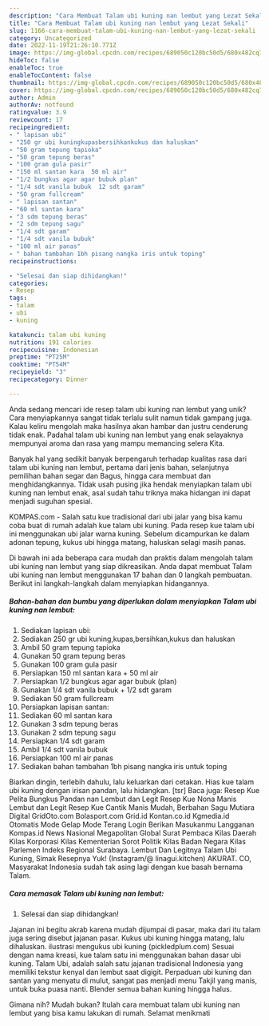 ```yaml
---
description: "Cara Membuat Talam ubi kuning nan lembut yang Lezat Sekali"
title: "Cara Membuat Talam ubi kuning nan lembut yang Lezat Sekali"
slug: 1166-cara-membuat-talam-ubi-kuning-nan-lembut-yang-lezat-sekali
category: Uncategorized
date: 2022-11-19T21:26:10.771Z
image: https://img-global.cpcdn.com/recipes/689050c120bc50d5/680x482cq70/talam-ubi-kuning-nan-lembut-foto-resep-utama.jpg
hideToc: false
enableToc: true
enableTocContent: false
thumbnail: https://img-global.cpcdn.com/recipes/689050c120bc50d5/680x482cq70/talam-ubi-kuning-nan-lembut-foto-resep-utama.jpg
cover: https://img-global.cpcdn.com/recipes/689050c120bc50d5/680x482cq70/talam-ubi-kuning-nan-lembut-foto-resep-utama.jpg
author: Admin
authorAv: notfound
ratingvalue: 3.9
reviewcount: 17
recipeingredient:
- " lapisan ubi"
- "250 gr ubi kuningkupasbersihkankukus dan haluskan"
- "50 gram tepung tapioka"
- "50 gram tepung beras"
- "100 gram gula pasir"
- "150 ml santan kara  50 ml air"
- "1/2 bungkus agar agar bubuk plan"
- "1/4 sdt vanila bubuk  12 sdt garam"
- "50 gram fullcream"
- " lapisan santan"
- "60 ml santan kara"
- "3 sdm tepung beras"
- "2 sdm tepung sagu"
- "1/4 sdt garam"
- "1/4 sdt vanila bubuk"
- "100 ml air panas"
- " bahan tambahan 1bh pisang nangka iris untuk toping"
recipeinstructions:

- "Selesai dan siap dihidangkan!"
categories:
- Resep
tags:
- talam
- ubi
- kuning

katakunci: talam ubi kuning 
nutrition: 191 calories
recipecuisine: Indonesian
preptime: "PT25M"
cooktime: "PT54M"
recipeyield: "3"
recipecategory: Dinner

---
```





Anda sedang mencari ide resep talam ubi kuning nan lembut yang unik? Cara menyiapkannya sangat tidak terlalu sulit namun tidak gampang juga. Kalau keliru mengolah maka hasilnya akan hambar dan justru cenderung tidak enak. Padahal talam ubi kuning nan lembut yang enak selayaknya mempunyai aroma dan rasa yang mampu memancing selera Kita.





Banyak hal yang sedikit banyak berpengaruh terhadap kualitas rasa dari talam ubi kuning nan lembut, pertama dari jenis bahan, selanjutnya pemilihan bahan segar dan Bagus, hingga cara membuat dan menghidangkannya. Tidak usah pusing jika hendak menyiapkan talam ubi kuning nan lembut enak,      asal sudah tahu triknya maka hidangan ini dapat menjadi suguhan spesial.














KOMPAS.com - Salah satu kue tradisional dari ubi jalar yang bisa kamu coba buat di rumah adalah kue talam ubi kuning. Pada resep kue talam ubi ini menggunakan ubi jalar warna kuning. Sebelum dicampurkan ke dalam adonan tepung, kukus ubi hingga matang, haluskan selagi masih panas.






Di bawah ini ada beberapa cara mudah dan praktis dalam mengolah talam ubi kuning nan lembut yang siap dikreasikan. Anda dapat membuat Talam ubi kuning nan lembut menggunakan 17 bahan dan 0 langkah pembuatan. Berikut ini langkah-langkah dalam menyiapkan hidangannya.

<!--inarticleads1-->

##### Bahan-bahan dan bumbu yang diperlukan dalam menyiapkan Talam ubi kuning nan lembut:

1. Sediakan  lapisan ubi:
1. Sediakan 250 gr ubi kuning,kupas,bersihkan,kukus dan haluskan
1. Ambil 50 gram tepung tapioka
1. Gunakan 50 gram tepung beras
1. Gunakan 100 gram gula pasir
1. Persiapkan 150 ml santan kara + 50 ml air
1. Persiapkan 1/2 bungkus agar agar bubuk (plan)
1. Gunakan 1/4 sdt vanila bubuk + 1/2 sdt garam
1. Sediakan 50 gram fullcream
1. Persiapkan  lapisan santan:
1. Sediakan 60 ml santan kara
1. Gunakan 3 sdm tepung beras
1. Gunakan 2 sdm tepung sagu
1. Persiapkan 1/4 sdt garam
1. Ambil 1/4 sdt vanila bubuk
1. Persiapkan 100 ml air panas
1. Sediakan  bahan tambahan 1bh pisang nangka iris untuk toping


Biarkan dingin, terlebih dahulu, lalu keluarkan dari cetakan. Hias kue talam ubi kuning dengan irisan pandan, lalu hidangkan. [tsr] Baca juga: Resep Kue Pelita Bungkus Pandan nan Lembut dan Legit Resep Kue Nona Manis Lembut dan Legit Resep Kue Cantik Manis Mudah, Berbahan Sagu Mutiara Digital GridOto.com Bolasport.com Grid.id Kontan.co.id Kgmedia.id Otomatis Mode Gelap Mode Terang Login Berikan Masukanmu Langganan Kompas.id News Nasional Megapolitan Global Surat Pembaca Kilas Daerah Kilas Korporasi Kilas Kementerian Sorot Politik Kilas Badan Negara Kilas Parlemen Indeks Regional Surabaya. Lembut Dan Legitnya Talam Ubi Kuning, Simak Resepnya Yuk! (Instagram/@ linagui.kitchen) AKURAT. CO, Masyarakat Indonesia sudah tak asing lagi dengan kue basah bernama Talam. 

<!--inarticleads2-->

##### Cara memasak Talam ubi kuning nan lembut:


1. Selesai dan siap dihidangkan!

Jajanan ini begitu akrab karena mudah dijumpai di pasar, maka dari itu talam juga sering disebut jajanan pasar. Kukus ubi kuning hingga matang, lalu dihaluskan. ilustrasi mengukus ubi kuning (pickledplum.com) Sesuai dengan nama kreasi, kue talam satu ini menggunakan bahan dasar ubi kuning. Talam Ubi, adalah salah satu jajanan tradisional Indonesia yang memiliki tekstur kenyal dan lembut saat digigit. Perpaduan ubi kuning dan santan yang menyatu di mulut, sangat pas menjadi menu Takjil yang manis, untuk buka puasa nanti. Blender semua bahan kuning hingga halus. 

Gimana nih? Mudah bukan? Itulah cara membuat talam ubi kuning nan lembut yang bisa kamu lakukan di rumah. Selamat menikmati
